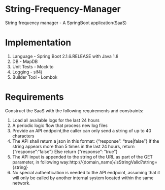 # String-Frequency-Manager
String frequency manager - A SpringBoot application(SaaS)


# Implementation
1. Language - Spring Boot 2.1.6.RELEASE with Java 1.8
2. DB - MapDB
3. Unit Tests - Mockito
4. Logging - slf4j
5. Builder Tool - Lombok

# Requirements
Construct the SaaS with the following requirements and constraints:
1. Load all available logs for the last 24 hours
2. A periodic logic flow that process new log files
3. Provide an API endpoint,the caller can only send a string of up to 40 characters
4. The API shall return a json in this format: {“response”: “true|false”} If the string appears more than 5 times in the last 24 hours, return {“response”:“false”} Else return {“response”: “true”}
5. The API input is appended to the string of the URL as part of the GET parameter, in following way:http://{domain_name}/isStringValid?string={string}
6. No special authentication is needed to the API endpoint, assuming that it will only be called by another internal system located within the same network.
